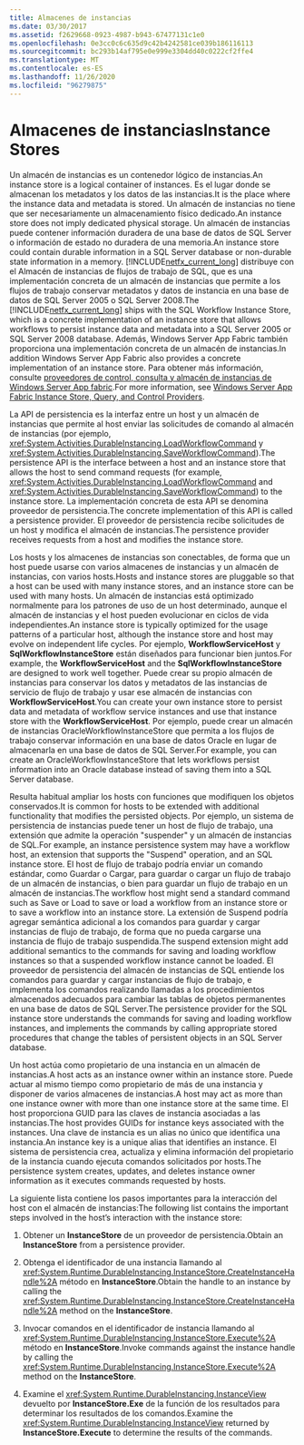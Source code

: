 ```yaml
---
title: Almacenes de instancias
ms.date: 03/30/2017
ms.assetid: f2629668-0923-4987-b943-67477131c1e0
ms.openlocfilehash: 0e3cc0c6c635d9c42b4242581ce039b186116113
ms.sourcegitcommit: bc293b14af795e0e999e3304dd40c0222cf2ffe4
ms.translationtype: MT
ms.contentlocale: es-ES
ms.lasthandoff: 11/26/2020
ms.locfileid: "96279875"
---
```

# <a name="instance-stores"></a><span data-ttu-id="50a63-102">Almacenes de instancias</span><span class="sxs-lookup"><span data-stu-id="50a63-102">Instance Stores</span></span>

<span data-ttu-id="50a63-103">Un almacén de instancias es un contenedor lógico de instancias.</span><span class="sxs-lookup"><span data-stu-id="50a63-103">An instance store is a logical container of instances.</span></span> <span data-ttu-id="50a63-104">Es el lugar donde se almacenan los metadatos y los datos de las instancias.</span><span class="sxs-lookup"><span data-stu-id="50a63-104">It is the place where the instance data and metadata is stored.</span></span> <span data-ttu-id="50a63-105">Un almacén de instancias no tiene que ser necesariamente un almacenamiento físico dedicado.</span><span class="sxs-lookup"><span data-stu-id="50a63-105">An instance store does not imply dedicated physical storage.</span></span> <span data-ttu-id="50a63-106">Un almacén de instancias puede contener información duradera de una base de datos de SQL Server o información de estado no duradera de una memoria.</span><span class="sxs-lookup"><span data-stu-id="50a63-106">An instance store could contain durable information in a SQL Server database or non-durable state information in a memory.</span></span> <span data-ttu-id="50a63-107">[!INCLUDE[netfx_current_long](../../../includes/netfx-current-long-md.md)] distribuye con el Almacén de instancias de flujos de trabajo de SQL, que es una implementación concreta de un almacén de instancias que permite a los flujos de trabajo conservar metadatos y datos de instancia en una base de datos de SQL Server 2005 o SQL Server 2008.</span><span class="sxs-lookup"><span data-stu-id="50a63-107">The [!INCLUDE[netfx_current_long](../../../includes/netfx-current-long-md.md)] ships with the SQL Workflow Instance Store, which is a concrete implementation of an instance store that allows workflows to persist instance data and metadata into a SQL Server 2005 or SQL Server 2008 database.</span></span> <span data-ttu-id="50a63-108">Además, Windows Server App Fabric también proporciona una implementación concreta de un almacén de instancias.</span><span class="sxs-lookup"><span data-stu-id="50a63-108">In addition Windows Server App Fabric also provides a concrete implementation of an instance store.</span></span> <span data-ttu-id="50a63-109">Para obtener más información, consulte [proveedores de control, consulta y almacén de instancias de Windows Server App fabric](/previous-versions/appfabric/ff383417(v=azure.10)).</span><span class="sxs-lookup"><span data-stu-id="50a63-109">For more information, see [Windows Server App Fabric Instance Store, Query, and Control Providers](/previous-versions/appfabric/ff383417(v=azure.10)).</span></span>  
  
 <span data-ttu-id="50a63-110">La API de persistencia es la interfaz entre un host y un almacén de instancias que permite al host enviar las solicitudes de comando al almacén de instancias (por ejemplo, <xref:System.Activities.DurableInstancing.LoadWorkflowCommand> y <xref:System.Activities.DurableInstancing.SaveWorkflowCommand>).</span><span class="sxs-lookup"><span data-stu-id="50a63-110">The persistence API is the interface between a host and an instance store that allows the host to send command requests (for example, <xref:System.Activities.DurableInstancing.LoadWorkflowCommand> and <xref:System.Activities.DurableInstancing.SaveWorkflowCommand>) to the instance store.</span></span> <span data-ttu-id="50a63-111">La implementación concreta de esta API se denomina proveedor de persistencia.</span><span class="sxs-lookup"><span data-stu-id="50a63-111">The concrete implementation of this API is called a persistence provider.</span></span> <span data-ttu-id="50a63-112">El proveedor de persistencia recibe solicitudes de un host y modifica el almacén de instancias.</span><span class="sxs-lookup"><span data-stu-id="50a63-112">The persistence provider receives requests from a host and modifies the instance store.</span></span>  
  
 <span data-ttu-id="50a63-113">Los hosts y los almacenes de instancias son conectables, de forma que un host puede usarse con varios almacenes de instancias y un almacén de instancias, con varios hosts.</span><span class="sxs-lookup"><span data-stu-id="50a63-113">Hosts and instance stores are pluggable so that a host can be used with many instance stores, and an instance store can be used with many hosts.</span></span> <span data-ttu-id="50a63-114">Un almacén de instancias está optimizado normalmente para los patrones de uso de un host determinado, aunque el almacén de instancias y el host pueden evolucionar en ciclos de vida independientes.</span><span class="sxs-lookup"><span data-stu-id="50a63-114">An instance store is typically optimized for the usage patterns of a particular host, although the instance store and host may evolve on independent life cycles.</span></span> <span data-ttu-id="50a63-115">Por ejemplo, **WorkflowServiceHost** y **SqlWorkflowInstanceStore** están diseñados para funcionar bien juntos.</span><span class="sxs-lookup"><span data-stu-id="50a63-115">For example, the **WorkflowServiceHost** and the **SqlWorkflowInstanceStore** are designed to work well together.</span></span> <span data-ttu-id="50a63-116">Puede crear su propio almacén de instancias para conservar los datos y metadatos de las instancias de servicio de flujo de trabajo y usar ese almacén de instancias con **WorkflowServiceHost**.</span><span class="sxs-lookup"><span data-stu-id="50a63-116">You can create your own instance store to persist data and metadata of workflow service instances and use that instance store with the **WorkflowServiceHost**.</span></span> <span data-ttu-id="50a63-117">Por ejemplo, puede crear un almacén de instancias OracleWorkflowInstanceStore que permita a los flujos de trabajo conservar información en una base de datos Oracle en lugar de almacenarla en una base de datos de SQL Server.</span><span class="sxs-lookup"><span data-stu-id="50a63-117">For example, you can create an OracleWorkflowInstanceStore that lets workflows persist information into an Oracle database instead of saving them into a SQL Server database.</span></span>  
  
 <span data-ttu-id="50a63-118">Resulta habitual ampliar los hosts con funciones que modifiquen los objetos conservados.</span><span class="sxs-lookup"><span data-stu-id="50a63-118">It is common for hosts to be extended with additional functionality that modifies the persisted objects.</span></span> <span data-ttu-id="50a63-119">Por ejemplo, un sistema de persistencia de instancias puede tener un host de flujo de trabajo, una extensión que admite la operación "suspender" y un almacén de instancias de SQL.</span><span class="sxs-lookup"><span data-stu-id="50a63-119">For example, an instance persistence system may have a workflow host, an extension that supports the "Suspend" operation, and an SQL instance store.</span></span>  <span data-ttu-id="50a63-120">El host de flujo de trabajo podría enviar un comando estándar, como Guardar o Cargar, para guardar o cargar un flujo de trabajo de un almacén de instancias, o bien para guardar un flujo de trabajo en un almacén de instancias.</span><span class="sxs-lookup"><span data-stu-id="50a63-120">The workflow host might send a standard command such as Save or Load to save or load a workflow from an instance store or to save a workflow into an instance store.</span></span> <span data-ttu-id="50a63-121">La extensión de Suspend podría agregar semántica adicional a los comandos para guardar y cargar instancias de flujo de trabajo, de forma que no pueda cargarse una instancia de flujo de trabajo suspendida.</span><span class="sxs-lookup"><span data-stu-id="50a63-121">The suspend extension might add additional semantics to the commands for saving and loading workflow instances so that a suspended workflow instance cannot be loaded.</span></span> <span data-ttu-id="50a63-122">El proveedor de persistencia del almacén de instancias de SQL entiende los comandos para guardar y cargar instancias de flujo de trabajo, e implementa los comandos realizando llamadas a los procedimientos almacenados adecuados para cambiar las tablas de objetos permanentes en una base de datos de SQL Server.</span><span class="sxs-lookup"><span data-stu-id="50a63-122">The persistence provider for the SQL instance store understands the commands for saving and loading workflow instances, and implements the commands by calling appropriate stored procedures that change the tables of persistent objects in an SQL Server database.</span></span>  
  
 <span data-ttu-id="50a63-123">Un host actúa como propietario de una instancia en un almacén de instancias.</span><span class="sxs-lookup"><span data-stu-id="50a63-123">A host acts as an instance owner within an instance store.</span></span> <span data-ttu-id="50a63-124">Puede actuar al mismo tiempo como propietario de más de una instancia y disponer de varios almacenes de instancias.</span><span class="sxs-lookup"><span data-stu-id="50a63-124">A host may act as more than one instance owner with more than one instance store at the same time.</span></span> <span data-ttu-id="50a63-125">El host proporciona GUID para las claves de instancia asociadas a las instancias.</span><span class="sxs-lookup"><span data-stu-id="50a63-125">The host provides GUIDs for instance keys associated with the instances.</span></span> <span data-ttu-id="50a63-126">Una clave de instancia es un alias no único que identifica una instancia.</span><span class="sxs-lookup"><span data-stu-id="50a63-126">An instance key is a unique alias that identifies an instance.</span></span> <span data-ttu-id="50a63-127">El sistema de persistencia crea, actualiza y elimina información del propietario de la instancia cuando ejecuta comandos solicitados por hosts.</span><span class="sxs-lookup"><span data-stu-id="50a63-127">The persistence system creates, updates, and deletes instance owner information as it executes commands requested by hosts.</span></span>  
  
 <span data-ttu-id="50a63-128">La siguiente lista contiene los pasos importantes para la interacción del host con el almacén de instancias:</span><span class="sxs-lookup"><span data-stu-id="50a63-128">The following list contains the important steps involved in the host’s interaction with the instance store:</span></span>  
  
1. <span data-ttu-id="50a63-129">Obtener un **InstanceStore** de un proveedor de persistencia.</span><span class="sxs-lookup"><span data-stu-id="50a63-129">Obtain an **InstanceStore** from a persistence provider.</span></span>  

2. <span data-ttu-id="50a63-130">Obtenga el identificador de una instancia llamando al <xref:System.Runtime.DurableInstancing.InstanceStore.CreateInstanceHandle%2A> método en **InstanceStore**.</span><span class="sxs-lookup"><span data-stu-id="50a63-130">Obtain the handle to an instance by calling the <xref:System.Runtime.DurableInstancing.InstanceStore.CreateInstanceHandle%2A> method on the **InstanceStore**.</span></span>  
  
3. <span data-ttu-id="50a63-131">Invocar comandos en el identificador de instancia llamando al <xref:System.Runtime.DurableInstancing.InstanceStore.Execute%2A> método en **InstanceStore**.</span><span class="sxs-lookup"><span data-stu-id="50a63-131">Invoke commands against the instance handle by calling the <xref:System.Runtime.DurableInstancing.InstanceStore.Execute%2A> method on the **InstanceStore**.</span></span>  
  
4. <span data-ttu-id="50a63-132">Examine el <xref:System.Runtime.DurableInstancing.InstanceView> devuelto por **InstanceStore.Exe** de la función de los resultados para determinar los resultados de los comandos.</span><span class="sxs-lookup"><span data-stu-id="50a63-132">Examine the <xref:System.Runtime.DurableInstancing.InstanceView> returned by **InstanceStore.Execute** to determine the results of the commands.</span></span>

